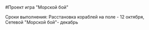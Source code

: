 #Проект игра "Морской бой"

Сроки выполнения: Расстановка кораблей на поле - 12 октября, Сетевой "Морской бой"- декабрь

